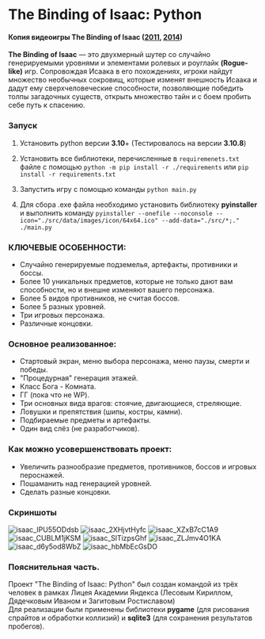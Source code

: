 # The Binding of Isaac: Python

#### Копия видеоигры The Binding of Isaac ([2011](https://store.steampowered.com/app/113200/The_Binding_of_Isaac), [2014](https://store.steampowered.com/app/250900/The_Binding_of_Isaac_Rebirth/))

**The Binding of Isaac** — это двухмерный шутер со случайно генерируемыми уровнями и элементами ролевых и роуглайк **(Rogue-like)** игр. Сопровождая Исаака в его похождениях, игроки найдут множество необычных сокровищ, которые изменят внешность Исаака и дадут ему сверхчеловеческие способности, позволяющие победить толпы загадочных существ, открыть множество тайн и с боем пробить себе путь к спасению. 

### Запуск

1. Установить python версии **3.10**+
(Тестировалось на версии **3.10.8**)
2. Установить все библиотеки, перечисленные в `requiremenets.txt` файле с помощью `python -m pip install -r ./requirements` или `pip install -r requirements.txt`
3. Запустить игру с помощью команды `python main.py`

4. Для сбора .exe файла необходимо установить библиотеку **pyinstaller** и выполнить команду `pyinstaller --onefile --noconsole --icon="./src/data/images/icon/64x64.ico" --add-data="./src/*;." ./main.py`

### КЛЮЧЕВЫЕ ОСОБЕННОСТИ: 

- Случайно генерируемые подземелья, артефакты, противники и боссы.
- Более 10 уникальных предметов, которые не только дают вам способности, но и внешне изменяют вашего персонажа.
- Более 5 видов противников, не считая боссов.
- Более 5 разных уровней.
- Три игровых персонажа.
- Различные концовки.

### Основное реализованное:

- Стартовый экран, меню выбора персонажа, меню паузы, смерти и победы.
- "Процедурная" генерация этажей.
- Класс Бога - Комната.
- ГГ (пока что не WP).
- Три основных вида врагов: стоячие, двигающиеся, стреляющие.
- Ловушки и препятствия (шипы, костры, камни).
- Подбираемые предметы и артефакты.
- Один вид слёз (не разработчиков).

### Как можно усовершенствовать проект:

- Увеличить разнообразие предметов, противников, боссов и игровых пероснажей.
- Пошаманить над генерацией уровней.
- Сделать разные концовки.

### Скриншоты
![isaac_IPU55ODdsb](https://user-images.githubusercontent.com/104463209/215344266-21f53dc1-2f5f-46b0-9c60-246aeca3a754.png)
![isaac_2XHjvtHyfc](https://user-images.githubusercontent.com/104463209/215344280-3b2338db-5f86-469e-b109-7487e46fa72d.png)
![isaac_XZxB7cC1A9](https://user-images.githubusercontent.com/104463209/215344300-e97a3a59-0826-4c84-9bd6-f4e24f5fb280.png)
![isaac_CUBLM1jKSM](https://user-images.githubusercontent.com/104463209/215344301-43a5dd86-60a0-46d7-8e86-ed1911395c1e.png)
![isaac_SlTizpsGhf](https://user-images.githubusercontent.com/104463209/215344303-4f7429f5-0218-463b-87c5-8281e5ff4208.png)
![isaac_ZLJmv4O1KA](https://user-images.githubusercontent.com/104463209/215344306-8ae8b4fa-7bbd-4c11-aa13-40c14ed945e5.png)
![isaac_d6y5od8WbZ](https://user-images.githubusercontent.com/104463209/215344311-ae9b537e-16ad-4ad8-8a40-781df2877e44.png)
![isaac_hbMbEcGsDO](https://user-images.githubusercontent.com/104463209/215344317-f50f5e60-d73d-4c33-ab05-3f68c221e3dc.png)

### Пояснительная часть.
Проект "The Binding of Isaac: Python" был создан командой из трёх человек в рамках Лицея Академии Яндекса (Лесовым Кириллом, Дядечковым Иваном и Загитовым Ростиславом)\
Для реализации были применены библиотеки **pygame** (для рисования спрайтов и обработки коллизий) и **sqlite3** (для сохранения результатов пробегов).

